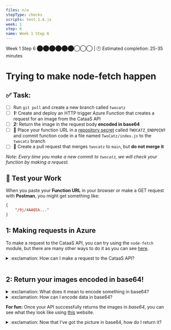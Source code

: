 ```yaml
---
files: n/a
stepType: checks
scripts: test.1.6.js
week: 1
step: 6
name: Week 1 Step 6
---
```

Week 1 Step 6 ⬤⬤⬤⬤⬤⬤◯◯◯ | 🕐 Estimated completion: 25-35 minutes
# Trying to make node-fetch happen

## ✅  Task:

- [ ]  Run `git pull` and create a new branch called `twocatz`
- [ ] ***1:*** Create and deploy an HTTP trigger Azure Function that creates a request for an image from the CataaS API
- [ ] ***2:*** Return the image in the request body **encoded in base64**
- [ ] 🚀 Place your function URL in a [repository secret](https://docs.github.com/en/actions/reference/encrypted-secrets#creating-encrypted-secrets-for-a-repository) called `TWOCATZ_ENDPOINT` and commit function code in a file named `TwoCatz/index.js` to the `twocatz` branch
- [ ] 🚀 Create a pull request that merges `twocatz` to `main`, but **do not merge it**

*Note: Every time you make a new commit to `twocatz`, we will check your function by making a request.*

## 🚧 Test your Work
When you paste your **Function URL** in your browser or make a GET request with **Postman**, you might get something like:
```json
{
    "/9j/4AAQSk..."
}
```

## 1: Making requests in Azure

To make a request to the CataaS API, you can try using the `node-fetch` module, but there are many other ways to do it as you can see [here](https://www.twilio.com/blog/5-ways-to-make-http-requests-in-node-js-using-async-await).

<details>
<summary>:exclamation: How can I make a request to the CataaS API?</summary>
    </br>

Let's use the `node-fetch` module for this task.

1. Install the module in terminal using the following commands in order:

    ```sh
    npm init -y 

    npm install node-fetch
    ```

2. Add it to your code: 

    Add this line of code to reference the module at the top of your code (outside of the function): `const fetch = require('node-fetch)`

3. Make the request!
    
    Add the following code within the function:

    ```js
    let resp = await fetch(THE_ENDPOINT, {
        method: 'GET'
    });

    let data = await resp.arrayBuffer()
    // we need to receive it as a buffer since this is an image we are receiving from the API
    // Buffer?? https://developer.mozilla.org/en-US/docs/Web/API/Blob
    ```

4. What should you place in place of `THE_ENDPOINT`? Change the code.

<br><br/>
</details>
<br>

## 2: Return your images encoded in base64!

<details>
<summary>:exclamation: What does it mean to encode something in base64?</summary>
    </br>

Base64 is *just another way to represent data.* We can also represent the number 11 or 0 in base64. Remember that the images you see on your screen are actually just numbers!

When we're coding websites, we can use base64 to display images on websites. The base64 outputted from your API can be used to create this:

![image](https://user-images.githubusercontent.com/69332964/114116067-f7441680-98b1-11eb-93c6-276049a56a08.png)

Base64 encoding allows programs to encode binary data into text (ASCII characters) in order to prevent data loss. We do this since there are certain transfer channels that only reliably transfer text data, and this encoding method allows us to safely transfer images in the form of text.

<br><br/>
</details>

<details>
<summary>:exclamation: How can I encode data in base64?</summary>
    </br>

```js
base64data = Buffer.from(originaldata).toString('base64')
//put what you want to turn into base64 inside "originaldata"
//"originaldata" will be encoded in base64.
```

<br><br/>
</details>


**For fun:** Once your API successfully returns the images in *base64*, you can see what they look like using [this](https://base64.guru/converter/decode/image) website.

<details>
<summary>:exclamation: Now that I've got the picture in base64, how do I return it?</summary>
    </br>

`context.res` is the key to answering this question!

```js
context.res = {
    body: your_picture_in_base64
}
```
<br><br/>
</details>
<br>
